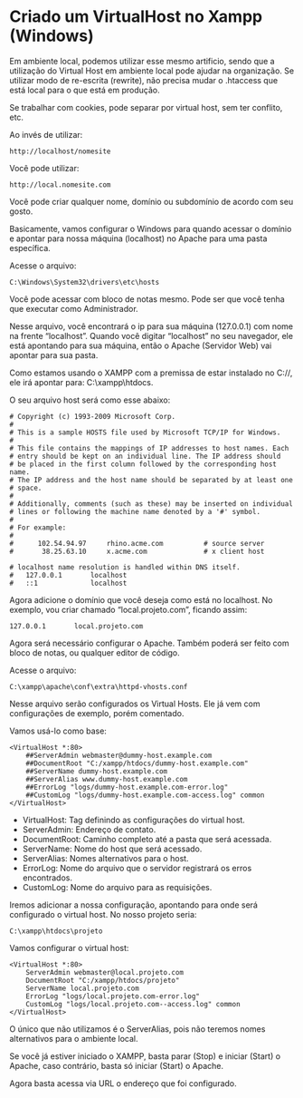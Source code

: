 # Criado um VirtualHost no Xampp (Windows)

Em ambiente local, podemos utilizar esse mesmo artificio, sendo que a utilização do Virtual Host em ambiente local pode ajudar na organização. Se utilizar modo de re-escrita (rewrite), não precisa mudar o .htaccess que está local para o que está em produção.

Se trabalhar com cookies, pode separar por virtual host, sem ter conflito, etc.

Ao invés de utilizar:

```
http://localhost/nomesite
```

Você pode utilizar:

```
http://local.nomesite.com
```

Você pode criar qualquer nome, domínio ou subdomínio de acordo com seu gosto.

Basicamente, vamos configurar o Windows para quando acessar o domínio e apontar para nossa máquina (localhost) no Apache para uma pasta específica.

Acesse o arquivo:

```
C:\Windows\System32\drivers\etc\hosts
```

Você pode acessar com bloco de notas mesmo. Pode ser que você tenha que executar como Administrador.

Nesse arquivo, você encontrará o ip para sua máquina (127.0.0.1) com nome na frente “localhost”. Quando você digitar  “localhost” no seu navegador, ele está apontando para sua máquina, então o Apache (Servidor Web) vai apontar para sua pasta.

Como estamos usando o XAMPP com a premissa de estar instalado no C://, ele irá apontar para: C:\xampp\htdocs.

O seu arquivo host será como esse abaixo:

```
# Copyright (c) 1993-2009 Microsoft Corp.
#
# This is a sample HOSTS file used by Microsoft TCP/IP for Windows.
#
# This file contains the mappings of IP addresses to host names. Each
# entry should be kept on an individual line. The IP address should
# be placed in the first column followed by the corresponding host name.
# The IP address and the host name should be separated by at least one
# space.
#
# Additionally, comments (such as these) may be inserted on individual
# lines or following the machine name denoted by a '#' symbol.
#
# For example:
#
#      102.54.94.97     rhino.acme.com          # source server
#       38.25.63.10     x.acme.com              # x client host

# localhost name resolution is handled within DNS itself.
#	127.0.0.1       localhost
#	::1             localhost
```

Agora adicione o domínio que você deseja como está no localhost. No exemplo, vou criar chamado “local.projeto.com”, ficando assim:

```
127.0.0.1       local.projeto.com
```

Agora será necessário configurar o Apache. Também poderá ser feito com bloco de notas, ou qualquer editor de código.

Acesse o arquivo:

```
C:\xampp\apache\conf\extra\httpd-vhosts.conf
```

Nesse arquivo serão configurados os Virtual Hosts. Ele já vem com configurações de exemplo, porém comentado.

Vamos usá-lo como base:

```
<VirtualHost *:80>
    ##ServerAdmin webmaster@dummy-host.example.com
    ##DocumentRoot "C:/xampp/htdocs/dummy-host.example.com"
    ##ServerName dummy-host.example.com
    ##ServerAlias www.dummy-host.example.com
    ##ErrorLog "logs/dummy-host.example.com-error.log"
    ##CustomLog "logs/dummy-host.example.com-access.log" common
</VirtualHost>
```

* VirtualHost: Tag definindo as configurações do virtual host.
* ServerAdmin: Endereço de contato.
* DocumentRoot: Caminho completo até a pasta que será acessada.
* ServerName: Nome do host que será acessado.
* ServerAlias: Nomes alternativos para o host.
* ErrorLog:  Nome do arquivo que o servidor registrará os erros encontrados.
* CustomLog: Nome do arquivo para as requisições.

Iremos adicionar a nossa configuração, apontando para onde será configurado o virtual host. No nosso projeto seria:

```
C:\xampp\htdocs\projeto
```

Vamos configurar o virtual host:

```
<VirtualHost *:80>
    ServerAdmin webmaster@local.projeto.com
    DocumentRoot "C:/xampp/htdocs/projeto"
    ServerName local.projeto.com
    ErrorLog "logs/local.projeto.com-error.log"
    CustomLog "logs/local.projeto.com--access.log" common
</VirtualHost>
```

O único que não utilizamos é o ServerAlias, pois não teremos nomes alternativos para o ambiente local.

Se você já estiver iniciado o XAMPP, basta parar (Stop) e iniciar (Start) o Apache, caso contrário, basta só iniciar (Start) o Apache.

Agora basta acessa via URL o endereço que foi configurado.